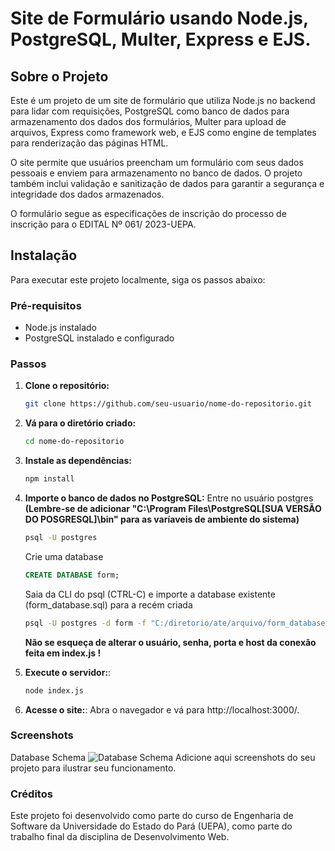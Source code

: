 # Site de Formulário usando Node.js, PostgreSQL, Multer, Express e EJS.

## Sobre o Projeto

Este é um projeto de um site de formulário que utiliza Node.js no backend para lidar com requisições, PostgreSQL como banco de dados para armazenamento dos dados dos formulários, Multer para upload de arquivos, Express como framework web, e EJS como engine de templates para renderização das páginas HTML.

O site permite que usuários preencham um formulário com seus dados pessoais e enviem para armazenamento no banco de dados. O projeto também inclui validação e sanitização de dados para garantir a segurança e integridade dos dados armazenados.

O formulário segue as especificações de inscrição do processo de inscrição para o EDITAL Nº 061/ 2023-UEPA.

## Instalação

Para executar este projeto localmente, siga os passos abaixo:

### Pré-requisitos

- Node.js instalado
- PostgreSQL instalado e configurado

### Passos

1. **Clone o repositório:**

   ```bash
   git clone https://github.com/seu-usuario/nome-do-repositorio.git
    ```
2. **Vá para o diretório criado:**
    ```bash
   cd nome-do-repositorio
    ```
3. **Instale as dependências:**
    ```bash
    npm install
    ```
4. **Importe o banco de dados no PostgreSQL:**
Entre no usuário postgres
**(Lembre-se de adicionar "C:\Program Files\PostgreSQL\[SUA VERSÃO DO POSGRESQL]\bin" para as varíaveis de ambiente do sistema)**
    ```bash
    psql -U postgres
    ```
    Crie uma database
    ```sql
    CREATE DATABASE form;
    ```
    Saia da CLI do psql (CTRL-C) e importe a database existente (form_database.sql) para a recém criada
    ```bash
    psql -U postgres -d form -f "C:/diretorio/ate/arquivo/form_database.sql"
    ```
    **Não se esqueça de alterar o usuário, senha, porta e host da conexão feita em index.js !**

5. **Execute o servidor:**:
    ```bash
    node index.js
    ```
6. **Acesse o site:**:
    Abra o navegador e vá para http://localhost:3000/.

### Screenshots
Database Schema
![Database Schema](https://i.ibb.co/QMcfp4z/database-schema.png "Text to show on mouseover")
Adicione aqui screenshots do seu projeto para ilustrar seu funcionamento.

### Créditos

Este projeto foi desenvolvido como parte do curso de Engenharia de Software da Universidade do Estado do Pará (UEPA), como parte do trabalho final da disciplina de Desenvolvimento Web.
